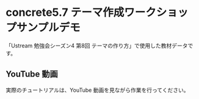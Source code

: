 # concrete5.7 テーマ作成ワークショップサンプルデモ

「Ustream 勉強会シーズン4 第8回 テーマの作り方」で使用した教材データです。

## YouTube 動画

実際のチュートリアルは、YouTube 動画を見ながら作業を行ってください。
